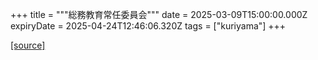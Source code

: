 +++
title = """総務教育常任委員会"""
date = 2025-03-09T15:00:00.000Z
expiryDate = 2025-04-24T12:46:06.320Z
tags = ["kuriyama"]
+++


[[source]](https://www.town.kuriyama.hokkaido.jp/site/gikai/30169.html)
